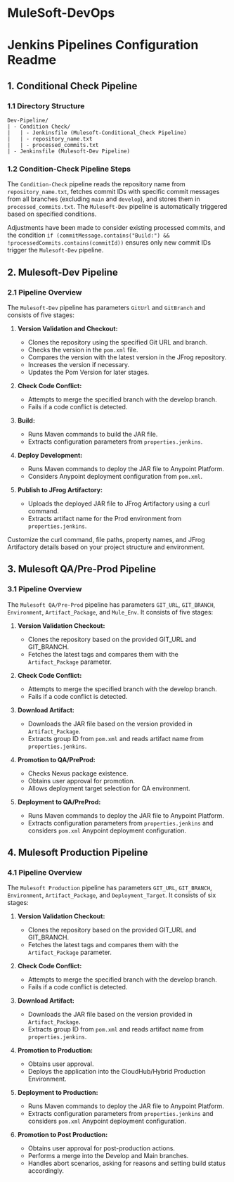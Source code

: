 # MuleSoft-DevOps
# Jenkins Pipelines Configuration Readme

## 1. Conditional Check Pipeline

### 1.1 Directory Structure

```
Dev-Pipeline/
| - Condition Check/
|   | - Jenkinsfile (Mulesoft-Conditional_Check Pipeline)
|   | - repository_name.txt
|   | - processed_commits.txt
| - Jenkinsfile (Mulesoft-Dev Pipeline)
```

### 1.2 Condition-Check Pipeline Steps

The `Condition-Check` pipeline reads the repository name from `repository_name.txt`, fetches commit IDs with specific commit messages from all branches (excluding `main` and `develop`), and stores them in `processed_commits.txt`. The `Mulesoft-Dev` pipeline is automatically triggered based on specified conditions.

Adjustments have been made to consider existing processed commits, and the condition `if (commitMessage.contains("Build:") && !processedCommits.contains(commitId))` ensures only new commit IDs trigger the `Mulesoft-Dev` pipeline.

## 2. Mulesoft-Dev Pipeline

### 2.1 Pipeline Overview

The `Mulesoft-Dev` pipeline has parameters `GitUrl` and `GitBranch` and consists of five stages:

1. **Version Validation and Checkout:**
   - Clones the repository using the specified Git URL and branch.
   - Checks the version in the `pom.xml` file.
   - Compares the version with the latest version in the JFrog repository.
   - Increases the version if necessary.
   - Updates the Pom Version for later stages.

2. **Check Code Conflict:**
   - Attempts to merge the specified branch with the develop branch.
   - Fails if a code conflict is detected.

3. **Build:**
   - Runs Maven commands to build the JAR file.
   - Extracts configuration parameters from `properties.jenkins`.

4. **Deploy Development:**
   - Runs Maven commands to deploy the JAR file to Anypoint Platform.
   - Considers Anypoint deployment configuration from `pom.xml`.

5. **Publish to JFrog Artifactory:**
   - Uploads the deployed JAR file to JFrog Artifactory using a curl command.
   - Extracts artifact name for the Prod environment from `properties.jenkins`.

Customize the curl command, file paths, property names, and JFrog Artifactory details based on your project structure and environment.

## 3. Mulesoft QA/Pre-Prod Pipeline

### 3.1 Pipeline Overview

The `Mulesoft QA/Pre-Prod` pipeline has parameters `GIT_URL`, `GIT_BRANCH`, `Environment`, `Artifact_Package`, and `Mule_Env`. It consists of five stages:

1. **Version Validation Checkout:**
   - Clones the repository based on the provided GIT_URL and GIT_BRANCH.
   - Fetches the latest tags and compares them with the `Artifact_Package` parameter.

2. **Check Code Conflict:**
   - Attempts to merge the specified branch with the develop branch.
   - Fails if a code conflict is detected.

3. **Download Artifact:**
   - Downloads the JAR file based on the version provided in `Artifact_Package`.
   - Extracts group ID from `pom.xml` and reads artifact name from `properties.jenkins`.

4. **Promotion to QA/PreProd:**
   - Checks Nexus package existence.
   - Obtains user approval for promotion.
   - Allows deployment target selection for QA environment.

5. **Deployment to QA/PreProd:**
   - Runs Maven commands to deploy the JAR file to Anypoint Platform.
   - Extracts configuration parameters from `properties.jenkins` and considers `pom.xml` Anypoint deployment configuration.

## 4. Mulesoft Production Pipeline

### 4.1 Pipeline Overview

The `Mulesoft Production` pipeline has parameters `GIT_URL`, `GIT_BRANCH`, `Environment`, `Artifact_Package`, and `Deployment_Target`. It consists of six stages:

1. **Version Validation Checkout:**
   - Clones the repository based on the provided GIT_URL and GIT_BRANCH.
   - Fetches the latest tags and compares them with the `Artifact_Package` parameter.

2. **Check Code Conflict:**
   - Attempts to merge the specified branch with the develop branch.
   - Fails if a code conflict is detected.

3. **Download Artifact:**
   - Downloads the JAR file based on the version provided in `Artifact_Package`.
   - Extracts group ID from `pom.xml` and reads artifact name from `properties.jenkins`.

4. **Promotion to Production:**
   - Obtains user approval.
   - Deploys the application into the CloudHub/Hybrid Production Environment.

5. **Deployment to Production:**
   - Runs Maven commands to deploy the JAR file to Anypoint Platform.
   - Extracts configuration parameters from `properties.jenkins` and considers `pom.xml` Anypoint deployment configuration.

6. **Promotion to Post Production:**
   - Obtains user approval for post-production actions.
   - Performs a merge into the Develop and Main branches.
   - Handles abort scenarios, asking for reasons and setting build status accordingly.
